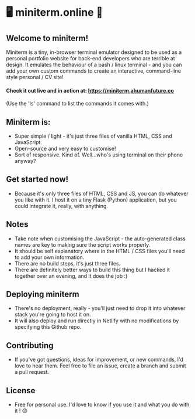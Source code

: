 # 🖥️ miniterm.online 🎉

## Welcome to miniterm!

Miniterm is a tiny, in-browser terminal emulator designed to be used as a
personal portfolio website for back-end developers who are terrible at design. It
emulates the behaviour of a bash / linux terminal - and you can add your own
custom commands to create an interactive, command-line style personal / CV site!

#### Check it out live and in action at: https://miniterm.ahumanfuture.co

(Use the 'ls' command to list the commands it comes with.)

## Miniterm is:

* Super simple / light - it's just three files of vanilla HTML, CSS and
 JavaScript.
* Open-source and very easy to customise!
* Sort of responsive. Kind of. Well...who's using terminal on their phone
 anyway?

## Get started now!

* Because it's only three files of HTML, CSS and JS, you can do whatever you
 like with it. I host it on a tiny Flask (Python) application, but you could
 integrate it, really, with anything.

## Notes

* Take note when customising the JavaScript - the auto-generated class names
 are key to making sure the script works properly.
* It should be self explanatory where in the HTML / CSS files you'll need to
 add your own information.
* There are no build steps, it's just three files.
* There are definitely better ways to build this thing but I hacked it
 together over an evening, and it does the job :)

## Deploying miniterm

* There's no deployment, really - you'll just need to drop it into whatever
 stack you're going to host it on.
* It will also deploy and run directly in Netlify with no modifications by specifying this Github repo.
 
## Contributing

* If you've got questions, ideas for improvement, or new commands, I'd love to
 hear them. Feel free to file an issue, create a branch and submit a pull request.

## License

* Free for personal use. I'd love to know if you use it and what you do with it
! 😊
